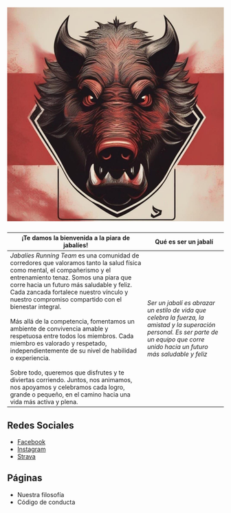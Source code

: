 # ![logo](assets/logo_jabalies.jpg)

| ¡Te damos la bienvenida a la piara de jabalíes! | Qué es ser un jabalí |
| --- | --- |
| _Jabalíes Running Team_ es una comunidad de corredores que valoramos tanto la salud física como mental, el compañerismo y el entrenamiento tenaz. Somos una piara que corre hacia un futuro más saludable y feliz. Cada zancada fortalece nuestro vínculo y nuestro compromiso compartido con el bienestar integral. <br/><br/> Más allá de la competencia, fomentamos un ambiente de convivencia amable y respetuosa entre todos los miembros. Cada miembro es valorado y respetado, independientemente de su nivel de habilidad o experiencia. <br/><br/> Sobre todo, queremos que disfrutes y te diviertas corriendo. Juntos, nos animamos, nos apoyamos y celebramos cada logro, grande o pequeño, en el camino hacia una vida más activa y plena. | _Ser un jabalí es abrazar un estilo de vida que celebra la fuerza, la amistad y la superación personal. Es ser parte de un equipo que corre unido hacia un futuro más saludable y feliz_ |

## Redes Sociales

- [Facebook
](https://facebook.com/61556552277569/)
- [Instagram](https://www.instagram.com/jabalies_running_team_/)
- [Strava](https://www.strava.com/clubs/jabalies)

## Páginas

- Nuestra filosofía
- Código de conducta
